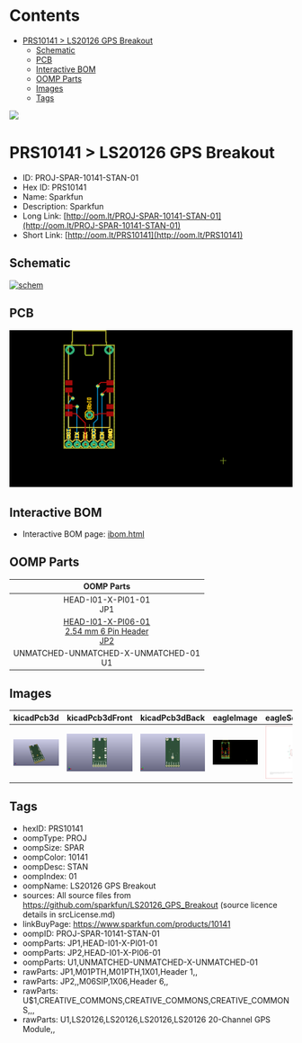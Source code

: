 



Contents
========

* [PRS10141 > LS20126 GPS Breakout](#prs10141--ls20126-gps-breakout)
	* [Schematic](#schematic)
	* [PCB](#pcb)
	* [Interactive BOM](#interactive-bom)
	* [OOMP Parts](#oomp-parts)
	* [Images](#images)
	* [Tags](#tags)
  
![][im]
# PRS10141 > LS20126 GPS Breakout

- ID: PROJ-SPAR-10141-STAN-01
- Hex ID: PRS10141
- Name: Sparkfun
- Description: Sparkfun
- Long Link: [http://oom.lt/PROJ-SPAR-10141-STAN-01](http://oom.lt/PROJ-SPAR-10141-STAN-01)
- Short Link: [http://oom.lt/PRS10141](http://oom.lt/PRS10141)

## Schematic
  
[![schem](eagleSchemImage.png)](eagleSchemImage.png)
## PCB
  
[![pcb](eagleImage.png)](eagleImage.png)
## Interactive BOM

- Interactive BOM page: [ibom.html](https://htmlpreview.github.io/?https://github.com/oomlout/oomlout_OOMP_projects/blob/main/PROJ-SPAR-10141-STAN-01/kicad/bom/ibom.html)

## OOMP Parts
  

|OOMP Parts|
| :---: |
|HEAD-I01-X-PI01-01<BR>JP1|
|[HEAD-I01-X-PI06-01<br> 2.54 mm 6 Pin Header<br> JP2](https://github.com/oomlout/oomlout_OOMP_parts/tree/main/HEAD-I01-X-PI06-01/)|
|UNMATCHED-UNMATCHED-X-UNMATCHED-01<BR>U1|

## Images
  
  

|kicadPcb3d|kicadPcb3dFront|kicadPcb3dBack|eagleImage|eagleSchemImage|
| :---: | :---: | :---: | :---: | :---: |
|[![kicadPcb3d](kicadPcb3d_140.png)](kicadPcb3d.png)|[![kicadPcb3dFront](kicadPcb3dFront_140.png)](kicadPcb3dFront.png)|[![kicadPcb3dBack](kicadPcb3dBack_140.png)](kicadPcb3dBack.png)|[![eagleImage](eagleImage_140.png)](eagleImage.png)|[![eagleSchemImage](eagleSchemImage_140.png)](eagleSchemImage.png)|

## Tags

- hexID: PRS10141
- oompType: PROJ
- oompSize: SPAR
- oompColor: 10141
- oompDesc: STAN
- oompIndex: 01
- oompName: LS20126 GPS Breakout
- sources: All source files from https://github.com/sparkfun/LS20126_GPS_Breakout (source licence details in srcLicense.md)
- linkBuyPage: https://www.sparkfun.com/products/10141
- oompID: PROJ-SPAR-10141-STAN-01
- oompParts: JP1,HEAD-I01-X-PI01-01
- oompParts: JP2,HEAD-I01-X-PI06-01
- oompParts: U1,UNMATCHED-UNMATCHED-X-UNMATCHED-01
- rawParts: JP1,M01PTH,M01PTH,1X01,Header 1,,
- rawParts: JP2,,M06SIP,1X06,Header 6,,
- rawParts: U$1,CREATIVE_COMMONS,CREATIVE_COMMONS,CREATIVE_COMMONS,,,
- rawParts: U1,LS20126,LS20126,LS20126,LS20126 20-Channel GPS Module,,



[im]: kicadPcb3d_450.png
